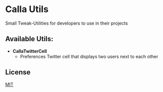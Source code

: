 # Calla Utils
Small Tweak-Utilities for developers to use in their projects

## Available Utils:
  - **CallaTwitterCell**
    - Preferences Twitter cell that displays two users next to each other

## License
[MIT](https://github.com/thatcluda/Calla-Utils/blob/main/LICENSE)
